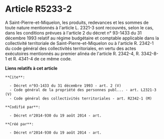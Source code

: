 # Article R5233-2

A Saint-Pierre-et-Miquelon, les produits, redevances et les sommes de toute nature mentionnés à l'article L. 2321-3 sont
recouvrés, selon le cas, dans les conditions prévues à l'article 2 du décret n° 93-1433 du 31 décembre 1993 relatif au régime
budgétaire et comptable applicable dans la collectivité territoriale de Saint-Pierre-et-Miquelon ou à l'article R. 2342-1 du
code général des collectivités territoriales, en vertu des actes exécutoires mentionnés au premier alinéa de l'article R.
2342-4, R. 3342-8-1 et R. 4341-4 de ce même code.

**Liens relatifs à cet article**

	**Cite**:

	  - Décret n°93-1433 du 31 décembre 1993 - art. 2 (V)
	  - Code général de la propriété des personnes publ... - art. L2321-3 (V)
	  - Code général des collectivités territoriales - art. R2342-1 (M)

	**Codifié par**:

	  - Décret n°2014-930 du 19 août 2014 - art.

	**Créé par**:

	  - Décret n°2014-930 du 19 août 2014 - art.

